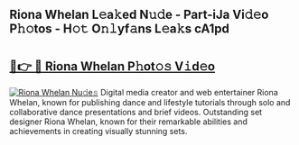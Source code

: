 ## Riona Whelan L𝚎a𝚔ed N𝚞𝚍e - Part-iJa Vi𝚍𝚎o P𝚑𝚘tos - H𝚘𝚝 O𝚗𝚕yf𝚊ns L𝚎a𝚔s cA1pd

# <h2><a href="http://kfajs11.oniu.top/?m=Riona+Whelan">🔗👉 🔴 Riona Whelan P𝚑ot𝚘𝚜 V𝚒d𝚎o</a></h2>

[![Riona Whelan Nu𝚍e𝚜](https://i.imgur.com/0qMVB7G.gif)](http://kfajs11.oniu.top/?m=Riona+Whelan)
Digital media creator and web entertainer Riona Whelan, known for publishing dance and lifestyle tutorials through solo and collaborative dance presentations and brief videos. Outstanding set designer Riona Whelan, known for their remarkable abilities and achievements in creating visually stunning sets.  
